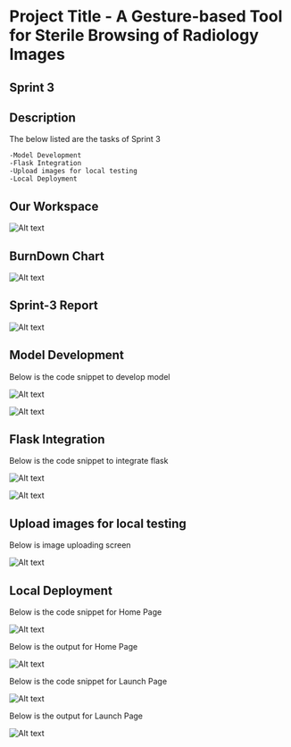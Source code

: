 

# Project Title - A Gesture-based Tool for Sterile Browsing of Radiology Images

## Sprint 3

## Description
The below listed are the tasks of Sprint 3


    -Model Development
    -Flask Integration
    -Upload images for local testing
    -Local Deployment
    


## Our Workspace
![Alt text](images/1.jpeg)


## BurnDown Chart
![Alt text](images/2.jpeg)

## Sprint-3 Report
![Alt text](images/3.jpeg)

## Model Development

Below is the code snippet to develop model

![Alt text](images/i1.jpeg)

![Alt text](images/i2.jpeg)





## Flask Integration

Below is the code snippet to integrate flask

![Alt text](images/flask.jpeg)

![Alt text](images/f2.jpeg)

## Upload images for local testing

Below is image uploading screen

![Alt text](images/img.jpeg)
 
 
## Local Deployment

Below is the code snippet for Home Page 

![Alt text](images/Home%20Page%20Code.jpg)

Below is the output for Home Page 

![Alt text](images/Home%20Page.jpg)

Below is the code snippet for Launch Page 

![Alt text](images/Launch%20Page%20Code.jpg)

Below is the output for Launch Page 

![Alt text](images/Launch%20Page.jpg)


